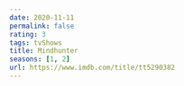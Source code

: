 ```yaml
---
date: 2020-11-11
permalink: false
rating: 3
tags: tvShows
title: Mindhunter
seasons: [1, 2]
url: https://www.imdb.com/title/tt5290382
---
```

